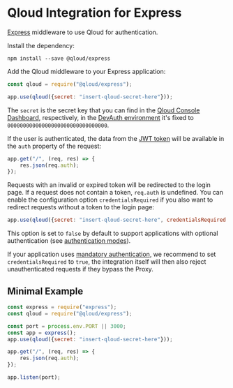 # Qloud Integration for Express

[Express](https://expressjs.com/) middleware to use Qloud for authentication.

Install the dependency:

```shell
npm install --save @qloud/express
```

Add the Qloud middleware to your Express application:

```javascript
const qloud = require("@qloud/express");

app.use(qloud({secret: "insert-qloud-secret-here"}));
```

The `secret` is the secret key that you can find in the [Qloud Console Dashboard](https://console.qloud.network),
respectively, in the [DevAuth environment](https://docs.qloud.network/local-development/) it's fixed
to `00000000000000000000000000000000`.

If the user is authenticated, the data from the [JWT token](https://docs.qloud.network/architecture/jwt) will be
available in the `auth` property of the request:

```javascript
app.get("/", (req, res) => {
    res.json(req.auth);
});
```

Requests with an invalid or expired token will be redirected to the login page. If a request does not contain a token,
`req.auth` is undefined. You can enable the configuration option `credentialsRequired` if you also want to redirect
requests without a token to the login page:

```javascript
app.use(qloud({secret: "insert-qloud-secret-here", credentialsRequired: true}));
```

This option is set to `false` by default to support applications with optional authentication (see
[authentication modes](https://docs.qloud.network/configuration/authentication-mode)).

If your application uses [mandatory authentication](https://docs.qloud.network/configuration/authentication-mode), we
recommend to set `credentialsRequired` to `true`, the integration itself will then also reject unauthenticated requests
if they bypass the Proxy.

## Minimal Example

```javascript
const express = require("express");
const qloud = require("@qloud/express");

const port = process.env.PORT || 3000;
const app = express();
app.use(qloud({secret: "insert-qloud-secret-here"}));

app.get("/", (req, res) => {
    res.json(req.auth);
});

app.listen(port);
```
